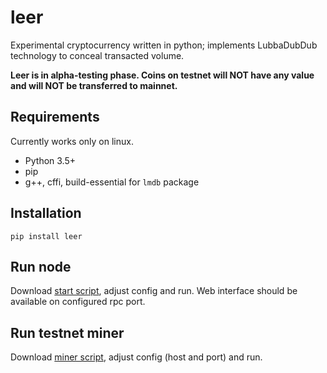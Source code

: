 leer
=====

Experimental cryptocurrency written in python; implements LubbaDubDub technology to conceal transacted volume.

**Leer is in alpha-testing phase. Coins on testnet will NOT have any value and will NOT be transferred to mainnet.**

## Requirements
Currently works only on linux.

* Python 3.5+
* pip
* g++, cffi, build-essential for `lmdb` package

## Installation
`pip install leer`

## Run node
Download [start script](https://github.com/WTRMQDev/leer/blob/master/scripts/start_node.py), adjust config and run. Web interface should be available on configured rpc port.

## Run testnet miner
Download [miner script](https://github.com/WTRMQDev/leer/blob/master/scripts/miner.py), adjust config (host and port) and run.
